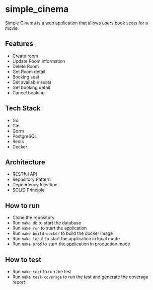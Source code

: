 # simple_cinema

Simple Cinema is a web application that allows users book seats for a movie.

## Features
- Create room
- Update Room information
- Delete Room
- Get Room detail
- Booking seat
- Get available seats
- Get booking detail
- Cancel booking

## Tech Stack
- Go
- Gin
- Gorm
- PostgreSQL
- Redis
- Docker

## Architecture
- RESTful API
- Repository Pattern
- Dependency Injection
- SOLID Principle

## How to run
- Clone the repository
- Run `make db` to start the database
- Run `make run` to start the application
- Run `make build-docker` to build the docker image
- Run `make local` to start the application in local mode
- Run `make prod` to start the application in production mode

## How to test
- Run `make test` to run the test
- Run `make test-coverage` to run the test and generate the coverage report
